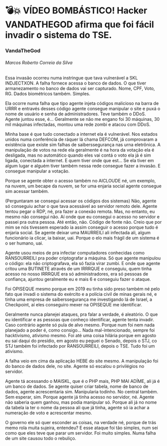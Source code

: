# 💣💥 VÍDEO BOMBÁSTICO! Hacker VANDATHEGOD afirma que foi fácil invadir o sistema do TSE.
### VandaTheGod
###### Marcos Roberto Correia da Silva

Essa invasão ocorreu numa instringue que tava vulnerável a SKL INDJECTXON.
A falha fornece acessa o banco de dados. O que tiver armanezamento no banco de dados vai ser capturado.
Nome, CPF, Voto, RG. Dados biométricos também. Simples.

Ela ocorre numa falha que tipo agente injeta códigos malicioso na barra de URRR e entravés desses código agente consegue manipular o site e puxá o nome de usuário e senha de administradores.
Teve também o DDoS. Agente juntou esse, é... Geralmente se não me engano foi 30 máquinas, 30 mil máquinas infectadas, montou uma rede zombi e atacou com DDoS.

Minha base é que tudo conectado a internet ela é vulnerável. Nos estados unidos numa conferência de ráquer lá chama DEFCOM, já comprovaram a existência que existe sim falhas de saiberssegurança nas urna eletrônica.
A manipulação de votos na rede ela geralmente é na hora da votação ela é desligada, mas no automático quando eles vai contá o voto ela já é sim ligada, conectada a internet. E quem tiver onde que est... Se ela tiver em algum lugar e alguém tiver também nessa rede consegue fazer a invasão. E consegue manipular a votação.

Porque se agente obter o acesso também no AICLOUDE né, um exemplo, na nuvem, um becape da nuvem, se for uma enjaria social agente consegue sim acessar também.

(Perguntaram se consegui acessar os códigos dos sistemas)
Não, agente só conseguiu achar o que tava acessável ao servidor remoto dele. Agente tentou pegar o RDP, né, pra fazer a conexão remota. Mas, no entanto, eu mesmo não consegui não. Aí onde que eu consegui o acesso no servidor e passei pra outra pessoa.
Até então, não. Código de fonte não. Creio que por mim se nós tivessem esperado ia assim conseguir o acesso porque tudo é enjaria social. Se agente deixar uma MAURREILI ali infectada ali, algum funcionário ia clicar, ia baixar, uai. Porque o elo mais frágil de um sistema é o ser humano, uai.

Agente usou meios de pra infectar computadores conhecidas como RANSOURREILI pra poder criptografar a máquina. Só que agente manipulou o código: ela não criptografava, ela só fazia virar zumbi. E onde que agente critou uma BUTINETE através de um IRRRQUE e conseguiu, quem tinha acesso no nosso IRRRQUE era só administradores, era só pessoas de confiança, ajuntou geralmente eu e mais 6 e conseguiu fazer o ataque.

Foi OPISEQUE mesmo porque em 2019 eu tinha sido preso também né pelo fato que invadi o sistema do exército e a polícia civil de minas gerais né, e tinha uma empresa de saiberssegurança me investigando lá de Israel, a Checkpoint, aí eles conseguiro mexer na OPISEQUE me identificar.

Geralmente nunca planejei ataques, pra falar a verdade, é aleatório. O que eu identificar e as pessoas que conheço identificar, agente tenta invadir. Caso contrário agente só pula de alvo mesmo. Porque num foi nem nada planejado a poder é, como consigo... Nada mal-intencionado, sempre foi hacktivismo, ativismo mesmo. Foi até uma coisa hilária porque em agosto eu saí daqui do presídio, em agosto eu peguei o Senado, depois o STJ, co STJ também foi infectado por RANSOURREILI, depois o TSE. Tudo foi um ativismo.

A falha veio em cima da aplicação HEBE do site mesmo. A manipulação foi do banco de dados dele, no site. Agente só escalou o privilégios no servidor.

Agente tá acessando o MAISKL, que é o PHP mais, PHP MAI ADÍME, ali já é um banco de dados. Se agente quiser criar tabela, nome de banco de dados, agente acrescentaria sim. Manipularia todinho.
No central também. Sem esperar, sim. Porque agente já tinha acesso no servidor, né. Agente não saberia quem ganhou, mas podia manipular só.
Porque ali já no nome da tabela ia ter o nome da pessoa ali que já tinha, agente só ia achar a numeração de voto e acrescentar mesmo.

O governo ele só quer esconder as coisas, na verdade né, porque de trás memo rola muita sujeira, entendeu? E esse ataque foi tão simples, num sei como que eles teve que parar um servidor. Foi muito simples. Numa falha de um site causou todo o rebuliço.
